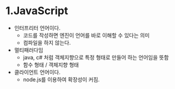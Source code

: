 # 1.JavaScript

   * 인터프리터 언어이다.
      * 코드를 작성하면 엔진이 언어를 바로 이해할 수 있다는 의미 
      * 컴파일을 하지 않는다.
   * 멀티패러다임 
      * java, c# 처럼 객체지향으로 특정 형태로 만들어 하는 언어임을 뜻함 
      * 함수 형태 / 객체지향 형태 
   * 클라이언트 언어이다. 
     * node.js를 이용하여 확장성이 커짐.  